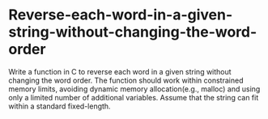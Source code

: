# Reverse-each-word-in-a-given-string-without-changing-the-word-order
Write a function in C to reverse each word in a given string without changing the word order. The function should work within constrained memory limits, avoiding dynamic memory               allocation(e.g., malloc) and using only a limited number of additional variables. Assume that the string can fit within a standard fixed-length.
